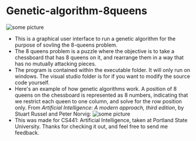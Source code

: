 # Genetic-algorithm-8queens
![some picture](https://github.com/NelsonRomaine/Genetic-algorithm-8queens/blob/master/Readme/example1.png)

* This is a graphical user interface to run a genetic algorithm for the purpose of sovling the 8-queens problem.
* The 8 queens problem is a puzzle where the objective is to take a chessboard that has 8 queens on it, and rearrange them in a way that has no mutually attacking pieces.
* The program is contained within the executable folder. It will only run on windows. The visual studio folder is for if you want to modify the source code yourself.
* Here's an example of how genetic algorithms work. A position of 8 queens on the chessboard is represented as 8 numbers, indicating that we restrict each queen to one column, and solve for the row position only. From *Artificial Intelligence: A modern approach, third edition*, by Stuart Russel and Peter Norvig:
![some picture](https://github.com/NelsonRomaine/Genetic-algorithm-8queens/blob/master/Readme/example2.png)
*  This was made for CS441: Artificial Intelligence, taken at Portland State University. Thanks for checking it out, and feel free to send me feedback.
